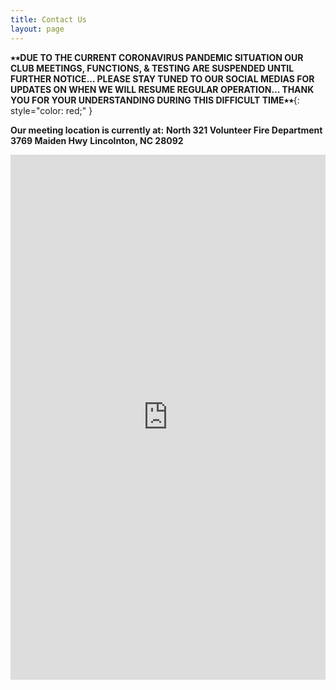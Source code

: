 ```yaml
---
title: Contact Us
layout: page
---
```


**٭٭DUE TO THE CURRENT CORONAVIRUS PANDEMIC SITUATION OUR CLUB MEETINGS, FUNCTIONS, & TESTING ARE SUSPENDED UNTIL FURTHER NOTICE...  PLEASE STAY TUNED TO OUR SOCIAL MEDIAS FOR UPDATES ON WHEN WE WILL RESUME REGULAR OPERATION...  THANK YOU FOR YOUR UNDERSTANDING DURING THIS DIFFICULT TIME٭٭**{: style="color: red;" }


**Our meeting location is currently at:**
**North 321 Volunteer Fire Department**
**3769 Maiden Hwy**
**Lincolnton, NC 28092**

<iframe src="https://docs.google.com/forms/d/1yGREWrMmrvQ3YmTo_hqSrHrydH7hagPethJLyIqSFOw/viewform?embedded=true" width="100%" height="840" frameborder="0" marginheight="0" marginwidth="0">Loading...</iframe>
